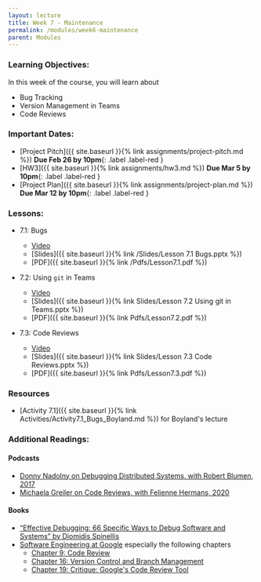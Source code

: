 ```yaml
---
layout: lecture
title: Week 7 - Maintenance
permalink: /modules/week6-maintenance
parent: Modules
---
```

### Learning Objectives:

In this week of the course, you will learn about
* Bug Tracking
* Version Management in Teams
* Code Reviews


### Important Dates:
* [Project Pitch]({{ site.baseurl }}{% link assignments/project-pitch.md %}) **Due Feb 26 by 10pm**{: .label .label-red }
* [HW3]({{ site.baseurl }}{% link assignments/hw3.md %}) **Due Mar 5 by 10pm**{: .label .label-red }
* [Project Plan]({{ site.baseurl }}{% link assignments/project-plan.md %}) **Due Mar 12 by 10pm**{: .label .label-red }


### Lessons:
* 7.1: Bugs

    * [Video](https://northeastern.instructure.com/courses/60188/pages/lesson-7-dot-1-bugs-video?module_item_id=5560108)
    * [Slides]({{ site.baseurl }}{% link /Slides/Lesson 7.1 Bugs.pptx %}) 
    * [PDF]({{ site.baseurl }}{% link /Pdfs/Lesson7.1.pdf %})

* 7.2: Using `git` in Teams

    * [Video](https://northeastern.instructure.com/courses/60188/pages/lesson-7-dot-2-using-git-in-teams-video?module_item_id=5560113)
    * [Slides]({{ site.baseurl }}{% link Slides/Lesson 7.2 Using git in Teams.pptx %}) 
    * [PDF]({{ site.baseurl }}{% link Pdfs/Lesson7.2.pdf %})
    
* 7.3: Code Reviews

    * [Video](https://northeastern.instructure.com/courses/60188/pages/lesson-7-dot-3-code-reviews-video?module_item_id=5560116)
    * [Slides]({{ site.baseurl }}{% link Slides/Lesson 7.3 Code Reviews.pptx %}) 
    * [PDF]({{ site.baseurl }}{% link Pdfs/Lesson7.3.pdf %})
    
### Resources

* [Activity 7.1]({{ site.baseurl }}{% link Activities/Activity7.1_Bugs_Boyland.md %}) for Boyland's lecture

### Additional Readings:

#### Podcasts

* [Donny Nadolny on Debugging Distributed Systems, with Robert Blumen, 2017](https://www.se-radio.net/2017/02/se-radio-episode-282-donny-nadolny-on-debugging-distributed-systems/)
* [Michaela Greiler on Code Reviews, with Felienne Hermans, 2020](https://www.se-radio.net/2020/02/episode-400-michaela-greiler-on-code-reviews/)

#### Books

*  [“Effective Debugging: 66 Specific Ways to Debug Software and Systems” by Diomidis Spinellis](https://learning.oreilly.com/library/view/site-reliability-engineering/9781491929117/)
* [Software Engineering at Google](https://learning.oreilly.com/library/view/software-engineering-at/9781492082781/) especially the following chapters
  - [Chapter 9: Code Review](https://learning.oreilly.com/library/view/software-engineering-at/9781492082781/ch09.html#code_review-id00002)
  - [Chapter 16: Version Control and Branch Management](https://learning.oreilly.com/library/view/software-engineering-at/9781492082781/ch16.html#version_control_and_branch_management)
  - [Chapter 19: Critique: Google's Code Review Tool](https://learning.oreilly.com/library/view/software-engineering-at/9781492082781/ch19.html#critique_googleapostrophes_code_review)
